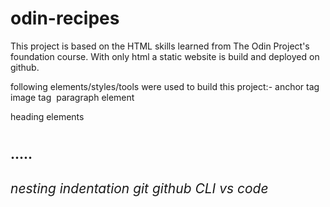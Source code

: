 # odin-recipes

This project is based on the HTML skills learned from
The Odin Project's foundation course. With only html a static website is build and deployed on github.

following elements/styles/tools were used to build this project:-
anchor tag <a>
image tag  <img>
paragraph element <p>
heading elements <h1><h2>.....<h6>
nesting
indentation
git
github
CLI
vs code